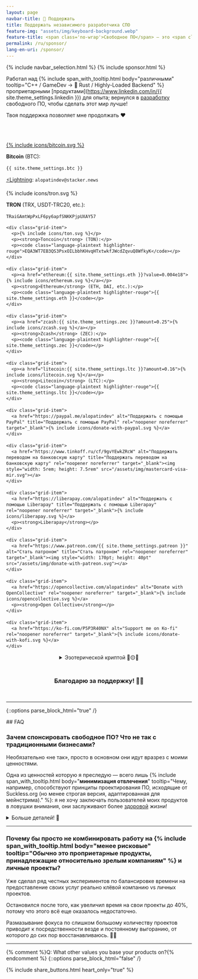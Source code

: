 ```yaml
---
layout: page
navbar-title: 💜 Поддержать
title: Поддержать независимого разработчика СПО
feature-img: "assets/img/keyboard-background.webp"
feature-title: <span class='no-wrap'>Свободное ПО</span> — это <span class='no-wrap'><u>причина</u> того,</span> <span class='no-wrap'>почему я выбрал <u>карьеру</u></span> разработчика <span class='no-wrap'>программного обеспечения</span>
permalink: /ru/sponsor/
lang-en-uri: /sponsor/
---
```

{% include navbar_selection.html %}
{% include sponsor.html %}

Работал над
{% include span_with_tooltip.html body="различными" tooltip="<span class='no-wrap'>C++ / GameDev</span> → <span class='no-wrap'>🦀 Rust / Highly-Loaded Backend</span>" %}
проприетарными [продуктами](https://www.linkedin.com/in/{{ site.theme_settings.linkedin }}) для опыта;
вернулся в [разработку](https://github.com/alopatindev) <span class='no-wrap'>свободного ПО</span>, чтобы сделать этот мир лучше!

Твоя поддержка позволяет мне <span class='no-wrap'>продолжать ❤️</span>

<!-- div style="display: flex; justify-content: center; padding-bottom: 2rem; margin-top: 0">
  <div class="example" style="max-width: 40rem">
    <h3 style="text-align: center">Как поддержать:</h3>
    <ul style="margin-bottom: 0">
      <li>поделиться этой страницей в соцсетях:</li>
    </ul>
    {% include share_buttons.html no_text=true %}
    <ul>
      <li>нажать ⭐ на страницах понравившихся <a href="https://github.com/alopatindev">проектов</a>
        <ul>
          <li>поделиться проектами со своими друзьями/коллегами</li>
          <li>помочь конкретно мелкому проекту <a href="https://github.com/cargo-limit/cargo-limit#support"><img style="display: inline-block; vertical-align: middle; width: 1.4rem; height: 1.4rem" src="/assets/img/cargo-limit.svg">cargo-limit</a></li>
        </ul>
      </li>
      <li class="padding-top-small">общими донатами на всё что я {% include span_with_tooltip.html body="произвожу" tooltip="Разработку свободного ПО <span class='no-wrap'>и периодического</span> <span class='no-wrap'>выпуска контента</span>" %}:</li>
    </ul>
  </div>
</div -->

<div class="donation-container" style="margin-top: 4rem">
  <div class="grid-container">
    <div class="grid-item">
      <p style="margin-bottom: 0.7em"><a href="bitcoin:{{ site.theme_settings.btc }}?amount=0.0002">{% include icons/bitcoin.svg %}</a></p>
      <p style="margin-bottom: 0"><strong>Bitcoin</strong> (BTC):</p>
      <p style="margin-bottom: 0"><code class="language-plaintext highlighter-rouge">{{ site.theme_settings.btc }}</code></p>
      <p><a href="https://zapper.nostrapps.org/zap?id={{ site.theme_settings.nostr.npub }}&amount=20000" target="_blank">⚡Lightning</a>: <code class="language-plaintext highlighter-rouge">alopatindev@stacker.news</code></p>
    </div>
    <div class="grid-item">
      <p>{% include icons/tron.svg %}</p>
      <p><strong>TRON</strong> (TRX, USDT-TRC20, etc.):</p>
      <p><code class="language-plaintext highlighter-rouge">TRaiGAmtWpPxLF6py6apfSNKKPjpUXAY57</code></p>
    </div>

    <div class="grid-item">
      <p>{% include icons/ton.svg %}</p>
      <p><strong>Toncoin</strong> (TON):</p>
      <p><code class="language-plaintext highlighter-rouge">EQA3WT7EB3QS3PsxOILbbhKHvqHTxtwkfJWcdZqvuQ8WfkyK</code></p>
    </div>

    <div class="grid-item">
      <p><a href="ethereum:{{ site.theme_settings.eth }}?value=0.004e18">{% include icons/ethereum.svg %}</a></p>
      <p><strong>Ethereum</strong> (ETH, DAI, etc.):</p>
      <p><code class="language-plaintext highlighter-rouge">{{ site.theme_settings.eth }}</code></p>
    </div>

    <div class="grid-item">
      <p><a href="zcash:{{ site.theme_settings.zec }}?amount=0.25">{% include icons/zcash.svg %}</a></p>
      <p><strong>Zcash</strong> (ZEC):</p>
      <p><code class="language-plaintext highlighter-rouge">{{ site.theme_settings.zec }}</code></p>
    </div>

    <div class="grid-item">
      <p><a href="litecoin:{{ site.theme_settings.ltc }}?amount=0.16">{% include icons/litecoin.svg %}</a></p>
      <p><strong>Litecoin</strong> (LTC):</p>
      <p><code class="language-plaintext highlighter-rouge">{{ site.theme_settings.ltc }}</code></p>
    </div>

    <div class="grid-item">
      <a href="https://paypal.me/alopatindev" alt="Поддержать с помощью PayPal" title="Поддержать с помощью PayPal" rel="noopener noreferrer" target="_blank">{% include icons/donate-with-paypal.svg %}</a>
    </div>

    <div class="grid-item">
      <a href="https://www.tinkoff.ru/cf/9gvYEwkZRcW" alt="Поддержать переводом на банковскую карту" title="Поддержать переводом на банковскую карту" rel="noopener noreferrer" target="_blank"><img style="width: 5rem; height: 7.5rem" src="/assets/img/mastercard-visa-mir.svg"></a>
    </div>

    <div class="grid-item">
      <a href="https://liberapay.com/alopatindev" alt="Поддержать с помощью Liberapay" title="Поддержать с помощью Liberapay" rel="noopener noreferrer" target="_blank">{% include icons/liberapay.svg %}</a>
      <p><strong>Liberapay</strong></p>
    </div>

    <div class="grid-item">
      <a href="https://www.patreon.com/{{ site.theme_settings.patreon }}" alt="Стать патроном" title="Стать патроном" rel="noopener noreferrer" target="_blank"><img style="width: 170pt; height: 40pt" src="/assets/img/donate-with-patreon.svg"></a>
    </div>

    <div class="grid-item">
      <a href="https://opencollective.com/alopatindev" alt="Donate with OpenCollective" rel="noopener noreferrer" target="_blank">{% include icons/opencollective.svg %}</a>
      <p><strong>Open Collective</strong></p>
    </div>

    <div class="grid-item">
      <a href="https://ko-fi.com/P5P3R40NX" alt="Support me on Ko-fi" rel="noopener noreferrer" target="_blank">{% include icons/donate-with-kofi.svg %}</a>
    </div>
  </div>
</div>

<p>
  <div style="display: flex; justify-content: center">
    <div class="esoteric-crypto"><details><summary markdown="span">Эзотерической криптой 💎🟡🌚</summary>
      <ul>
        <li><strong>AuroraCoin</strong> (AUR): <code class="language-plaintext highlighter-rouge">AMf189Ap4RqQ71L9YWXE9ZBm8GFTnYSTST</code></li>
        <li><strong>Binance coin</strong> (BNB): <code class="language-plaintext highlighter-rouge">0xff3c912b69d6fc8b0e9bc7bb7ed897557ef5d28f</code></li>
        <li><strong>BitcoinCash</strong> (BCH): <code class="language-plaintext highlighter-rouge">qzpewzlsypp5ld2udvfxxw4yhxmlvzy5ku5rnwvj3e</code></li>
        <li><strong>BitcoinGold</strong> (BTG): <code class="language-plaintext highlighter-rouge">GTp7xTfsCSgMqcniS6AVdFhi1L3Nzh7wvJ</code></li>
        <li><strong>BlockChainCoinX</strong> (XCCX): <code class="language-plaintext highlighter-rouge">XNdPhpWZJjyFFA93pCtvENHeWwiDDK1EHZ</code></li>
        <li><strong>Blocknet</strong> (BLOCK): <code class="language-plaintext highlighter-rouge">BnpacNjCfFWQnKEkJgA2LEY5nGfZyd7q3r</code></li>
        <li><strong>Dash</strong> (DASH): <code class="language-plaintext highlighter-rouge">XgW9K6AVqfjP9u9cTvHZBLj51NP6eRxEqA</code></li>
        <li><strong>DeepOnion</strong> (ONION): <code class="language-plaintext highlighter-rouge">DVMVucBGRbj2Uv9QwQj83MRksQAofhTybv</code></li>
        <li><strong>DigiByte</strong> (DGB): <code class="language-plaintext highlighter-rouge">D7a9ysrXXuhqhkxcSweeMvuB57bu1YbNPd</code></li>
        <li><strong>Dogecoin</strong> (DOGE): <code class="language-plaintext highlighter-rouge">D6hkWmCYgbia6oEcuYCdfsPxpXSyTc2DdU</code></li>
        <li><strong>Emercoin</strong> (EMC): <code class="language-plaintext highlighter-rouge">EKyvkQt5CvLtNdACvATdpedmGAhRqHnsm3</code></li>
        <li><strong>Ethereum Classic</strong> (ETC): <code class="language-plaintext highlighter-rouge">0x4822d96683ac11cdac6dc3389a22076164b30d09</code></li>
        <li><strong>EverGreenCoin</strong> (EGC): <code class="language-plaintext highlighter-rouge">ERcmx7nxHG3s1o7hnC3aQKBU3scJEtDuth</code></li>
        <li><strong>Flux</strong> (FLUX): <code class="language-plaintext highlighter-rouge">t1cvr66T2uL6sZgp3HcLMjYUxedVs9aHJzT</code></li>
        <li><strong>GuapCoin</strong> (GUAP): <code class="language-plaintext highlighter-rouge">GNpUxGUxoMi8VoXm7Peq31fskFSkq8Ahfg</code></li>
        <li><strong>Hivecoin</strong> (HVQ): <code class="language-plaintext highlighter-rouge">HRCsmcRFFgDHLeUwJgKxEoKwuHNgdSkLoe</code></li>
        <li><strong>Komodo</strong> (KMD): <code class="language-plaintext highlighter-rouge">RKb2vZewxuNMMuSVinz4mbRZn9GJTyDc59</code></li>
        <li><strong>Monero</strong> (XMR): <code class="language-plaintext highlighter-rouge">45H6MXry6cqS4zwsPBsotx8dBSB9zvnnnbxdkqrCmYH2Rh1hsDKBsjoP67Er966wWBD7awbubMEWx1WfSaRyKFgVCjEKunT</code></li>
        <li><strong>NameCoin</strong> (NMC): <code class="language-plaintext highlighter-rouge">N66EC4gqfjrw6k64URsYX3NDzmESFuGXL6</code></li>
        <li><strong>Novacoin</strong> (NVC): <code class="language-plaintext highlighter-rouge">4ZPNP6hr5GWdSnvxYvswtfCnMUokrtyWP7</code></li>
        <li><strong>PIVX</strong> (PIVX): <code class="language-plaintext highlighter-rouge">DPLE8djj5cZpXmHn361G56Q3m4Wcygx96k</code></li>
        <li><strong>Peercoin</strong> (PPC): <code class="language-plaintext highlighter-rouge">PDUbcDVQgDkrqTidtUdrRMt5FVawnutnzr</code></li>
        <li><strong>PostCoin</strong> (POST): <code class="language-plaintext highlighter-rouge">PNPn16AU9Jp6MX3CLEMitCX4XX3w5BdDvM</code></li>
        <li><strong>Qtum</strong> (QTUM): <code class="language-plaintext highlighter-rouge">QMMvbdKcaAmeThHsXjWUUTYFMB5Si6cZaS</code></li>
        <li><strong>Radiant</strong> (RXD): <code class="language-plaintext highlighter-rouge">19VwKwXYQkMuLGykrPW12njve1xEnAH2cz</code></li>
        <li><strong>Raptoreum</strong> (RTM): <code class="language-plaintext highlighter-rouge">RGLagv2pAjJ3rfoUC4kJFtVw5ogRRBNYYq</code></li>
        <li><strong>Ravencoin</strong> (RVN): <code class="language-plaintext highlighter-rouge">R9WVSimFV1HnbrLGo8zzQiaNWwnwt7Y3Ui</code></li>
        <li><strong>ReddCoin</strong> (RDD): <code class="language-plaintext highlighter-rouge">Rt4NQRZepSm9wERw4ZhgQaM1PHzschzaXE</code></li>
        <li><strong>SmartHoldem</strong> (STH): <code class="language-plaintext highlighter-rouge">SUxHKRsZC9Jv3T3zxPoq9Sq5pMpT9me4rg</code></li>
        <li><strong>Vericoin</strong> (VRC): <code class="language-plaintext highlighter-rouge">VKfmNKqgcwHk9CgPbsCnWJH2crVVq47g75</code></li>
        <li><strong>Vertcoin</strong> (VTC): <code class="language-plaintext highlighter-rouge">Vh6GcgW2DQ7ZGpHhbt44Ru482YZFNcVXuX</code></li>
        <li><strong>WAVES</strong> (WAVES): <code class="language-plaintext highlighter-rouge">3PJwsjYtoBujKM1SDxFZJZfU46C88vvsXrA</code></li>
        <li><strong>eXperience</strong> (XP): <code class="language-plaintext highlighter-rouge">PJGQhytWiPsQebgt1xAJwTdiMF333S4Eje</code></li>
      </ul>
    </details></div>
  </div>
</p>

<h3 style="text-align: center; padding-top: 1rem">Благодарю за поддержку! 🙏🏼</h3>
<br>

---

{::options parse_block_html="true" /}
<div class="faq">
## FAQ

### Зачем спонсировать свободное ПО? Что не так с традиционными бизнесами?
Необязательно «не так», просто в основном они идут вразрез с моими ценностями.

Одна из ценностей которую я преследую — всего лишь
{% include span_with_tooltip.html body="**минимизация отвлечения**" tooltip="Чему, например, способствуют принципы проектирования ПО, исходящие от Suckless.org (но менее строгая версия, адаптированная для мейнстрима)." %}:
<span class='no-wrap'>я не хочу</span>
заключать пользователей моих продуктов в ловушки внимания, они заслуживают более [здоровой](https://www.ncbi.nlm.nih.gov/pmc/articles/PMC4183915/) жизни!

<details><summary markdown="span">Больше деталей! 🤯</summary>
{% include quote-small.html text="Почему же так сложно выразить<br>одну лишь эту ценность в коммерческих продуктах?" %}

Я воспринимаю три типичных карьерных пути следующим образом:
<div class="pros-cons">
<h4>1. Работа на традиционную компанию/компании в качестве фрилансера/сотрудника</h4>
- Плюсы:
    - 👍 возможность практиковать программную инженерию
        - идеально для получения начального опыта разработки
    - 👍 возможность выбирать компании с учетом их потенциального уровня зрелости
        - правда в весьма удручающем диапазоне 🫤
    - 👍 как правило нет гемора с устойчивостью
- Минусы:
    - 🤦‍♂️ (почти) **нет контроля** над высокоуровневыми решениями
        - компания наверняка будет делать какие-то неэтичные вещи по вполне обоснованным причинам

<h4>2. Работа над личными проектами</h4>
- Плюсы:
    - 👍 идеально для тех, кто уже имеет достаточно {% include span_with_tooltip.html large="true" body="опыта разработки" tooltip="И ужасно для неопытных разработчиков. Не стоит застревать на личных <span class='no-wrap'>OSS-проектах</span>, если совсем нет корпоративного опыта работы. Этим мы подкармливаем стереотип о том, что OSS разработанный <span class='no-wrap'>индивидуумами — это</span> всё равно что OSS разработанный неопытными студентами." %}
    - 👍 полный контроль над принятием решений
        - возможность выразить ничем неограниченные этические ценности с самого начала
        - свобода {% include span_with_tooltip.html large="true" body="инноваций" tooltip="<i>Технически</i> можно использовать всё что на самом деле актуально пользователю сегодня (включая банальщину, вроде аутентификации с помощью одноразовой ссылки, пришедшей чем-нибудь более надежным и безопасным чем SMS), в то время как типичная коммерческая организация (например банк) часто выберет отклонить инновацию в пользу ужасной доминирующей технологии, по разным «рациональным» причинам. Или вообще запихнёт нерелевантные популярные технологии в свой продукт, чтоб «лучше продавалось» 🤦‍♂️" %}
- Минусы:
    - 💀 чрезвычайно сложная устойчивость

<h4>3. Открытие традиционной компании</h4>
- Плюсы:
    - 👍 некоторый контроль над принятием решений
        - ограничен демократией, размазанной по (со)учредителям компании
        - всё же некоторые из этих соучредителей *зачастую* могут внезапно оказаться психопатичными [детьми-переростками](https://youtu.be/7LqaotiGWjQ?t=3426s) 💀
            - какие же решения такая компания будет принимать в этом случае?
- Минусы:
    - 🤦‍♂️ слишком много управления, тяжело заниматься непосредственно разработкой ПО в качестве учредителя компании
    - 🤦‍♂️ очень тяжело сделать компанию устойчивой
    - 💀 **паразитирующие выживательные ценности** на неизвестный период времени
        - компания редко дозревает до тех этапов, когда становится актуально выражать достаточно высокие этические ценности (не вредя устойчивости компании).
</div>

<div class="example">
#### Некоторые примеры паразитирования в типичных коммерческих продуктах:
1. Намеренные (зачастую выживательные) **манипулятивные техники**:
    - навязчивая реклама и нотификации
        - *«У нас есть что-то еще для Вас!»*, когда пользователь собирается закрыть страницу
        - внезапная громкая реклама посередь спокойной релаксирующей медитативной музыки (а то и [похлеще](https://www.snopes.com/fact-check/sony-patent-mcdonalds))
    - внезапное [появление](https://en.wikipedia.org/wiki/Clickjacking#Clickjacking_categories) нежелательной кнопки в той позиции, куда пользователь намеревался нажать
    - замена нормальной службы поддержки отмороженным чат-бот симулякром, который умеет выдавать лишь ограниченный набор {% include span_with_tooltip.html large="true" body="бесполезных вариантов фидбэка" tooltip="В срочной ситуации клиент не сможет зарепортить реальную возникшую проблему, не сможет проконтактировать с человеком и потратит кучу времени на попытку хоть чего-то добиться от бота, блуждая по его <span class='no-wrap'>запутанным меню</span> или даже получит мгновенное автоматическое закрытие реальной существующей проблемы со смешной отговоркой" %}

2. Жесткие намеренные манипулятивные техники, подозрительно напоминающие **мошенничество**, однако существующие как нечто легальное из-за плохой регуляции:
    - включение бесполезных {% include span_with_tooltip.html body="платных услуг втихаря" tooltip="Мобильные операторы <span class='no-wrap'>обожают это</span>" %}
    - намеренное переусложнение UI, которое {% include span_with_tooltip.html body="ведет к ошибкам" tooltip="Шлет деньги не с той валютой, включает нежелательные платные сервисы и т.д." %}
    - полное {% include span_with_tooltip.html body="забивание" tooltip="Назови хотя бы одну страховую компанию для цифровых кочевников, которая бы этим не грешила сегодня" %} на предоставление оплаченной услуги по абсурдной причине.
</div>

<p style="margin-bottom: 0">Если бы я хотел открыть традиционную компанию, то даже в качестве достаточно этичного учредителя мне скорее всего в какие-то моменты приходилось бы выбирать между:</p>
- реализацией подобного паразитирования
- или закрытия организации, т.к. иначе выжить она вряд ли сможет.

{% include quote-small.html text="Устойчивые организации<br>медленно растут <span class='no-wrap'>по стадиям развития</span>" %}

Часто они застревают в [бесконечном](https://www.pcworld.com/article/418693/mozilla-nixes-firefox-os-bowing-out-of-mobile-race.html) [выживательном](https://www.zdnet.com/article/programming-language-rust-mozilla-job-cuts-have-hit-us-badly-but-heres-how-well-survive/) кошмаре.
Некоторые сталкиваются с конфликтами между соучредителями, которые могут привести к разрушению {% include span_with_tooltip.html body="основных ценностей" tooltip="Как в случае с OpenAI, которая больше никакая не «Open»" %} организации [разными](https://en.wikipedia.org/wiki/Contributor_License_Agreement#Relicensing_controversy) [способами](https://www.youtube.com/watch?v=gutR_LNoZw0) или, что иронично, даже к **изгнанию** [основных](https://en.wikipedia.org/wiki/Removal_of_Sam_Altman_from_OpenAI) [лидеров](https://www.thecorporategovernanceinstitute.com/insights/case-studies/why-did-apples-board-fire-steve-jobs-in-1985/)!

Есть большой шанс так и не получить возможность сделать хоть что-то действительно этическое в качестве организации, несмотря на длительные болезненные старания по ее [выращиванию](/ru/integral-ai/).

### Банальное невежество
Организации естественным образом делегируют {% include span_with_tooltip.html body="менее важные вещи" tooltip="Либо вещи которые <strong>выглядят</strong> менее важно" %} командам, которые с радостью копируют стрёмные разрушительные идеи, по разным убедительным отговоркам: скопировать их дешевле, они уже реализованы у конкурентов и т.п.

<div class="example">
#### Примеры плохих/устаревших (но парадоксально популярных) инженерных «решений»:
- scrolljacking
- бесполезная и слишком <a href="https://www.facebook.com/help/124895950923762" target="_blank">детализированная</a> документация, которая быстро {% include span_with_tooltip.html large="true" body="устаревает" tooltip="Вместо того чтобы поддерживать такую «документацию», дешевле бы было превратить ее в ссылку, которая выполняет прыжок к якорю и подсвечивает конкретное поля ввода" %}
- внезапные неотключаемые {% include span_with_tooltip.html body="нотификации" tooltip="В частности «GDPR cookies бла-бла-бла», которая является результатом кривой регуляции" %}/тултипы/туториалы/объявления о новой функциональности
- [бесполезные](https://github.com/search?q=captcha%20solver&type=repositories) капчи, которые хоронят твоё драгоценное [состояние потока](https://habr.com/ru/articles/346876/#i-v-chem-smysl)
    - за исключением чего-то вроде DDoS-аттак уже не осталось никакой причины пытаться {% include span_with_tooltip.html body="различать ботов" tooltip="С чем и зачем мы боремся? Мы свидетельствуем период истории, когда роботы <i>потенциально</i> могут даже стать полноценными членами общества" %} от людей
    - иронично то, что компании навроде OpenAI/Google/Cloudflare/etc. тратят своё время на улучшение детекта ботов
        - они могли бы даже **монетизировать** трафик ботов, превратив их в ~~[крипто-ферму](https://github.com/mCaptcha/mCaptcha#readme)~~ движок распределенного браузерного [ML-инференса](https://github.com/xenova/transformers.js#readme), или что-либо еще более экологичное, как для человеческой ментальности, так и для их бизнеса
- переусложнение всех подряд нативных GUI-приложений путем превращения их в очередные веб-браузеры
    - это фрактал проблем; одна из них — такой софт неизбежно становится забагованным (и зачастую {% include span_with_tooltip.html body="тормознутым" tooltip="Заметно на любом наиболее быстром железе сегодняшнего и завтрашнего дня" %})
        - иногда до той степени, когда его становится невозможно использовать без потерь концентрации и постоянного раздражения
- антипаттерны в оффлайне, такие как колокольчик в {% include span_with_tooltip.html body="микроволновке" tooltip="Слава Богу у нас всё еще нет <span class='no-wrap'>«Умных» Чайников</span>, которые также орут неотключаемым колоклом и заодно клянчут месячную подписку на <span class='brand'>Премиальные объемы</span> и <span class='brand'>Платинумовую скорость закипания</span>" %}, который ухудшает качество сна твоих соседей
    - вспоминается еще один популярный (но ортогональный) антипаттерн: *синий* светодиод (например на корпусе кондиционера), ухудшающий качество твоего сна.
</div>

{% include quote-small.html text="Так почему же я <span class='no-wrap'>выбираю работать</span> <span class='no-wrap'>над личными проектами,</span> <span class='no-wrap'>в качестве индивидуума?</span>" %}

Из-за *возможности* обойтись без всего этого паразитирования {% include span_with_tooltip.html body="с самого начала" tooltip="В обмен на риск своей собственной устойчивости" %}.
</details>

---

### Почему бы просто не комбинировать работу на {% include span_with_tooltip.html body="менее рисковые" tooltip="Обычно это проприетарные продукты, принадлежащие относительно зрелым компаниям" %} и личные проекты?
Уже сделал ряд честных экспериментов по балансировке времени на предоставление своих услуг реально клёвой компанию vs личных проектов.

Остановился после того, как увеличил время на свои проекты до 40%, потому что этого всё еще оказалось недостаточно.

Размазывание фокуса по слишком большому количеству проектов
приводит к посредственности везде и постоянному выгоранию, от которого до сих пор восстанавливаюсь. 🧘‍♂️

---

{% comment %}Q: What other values you base your products on?{% endcomment %}
{::options parse_block_html="false" /}
</div>

{% include share_buttons.html heart_only="true" %}
<br>
